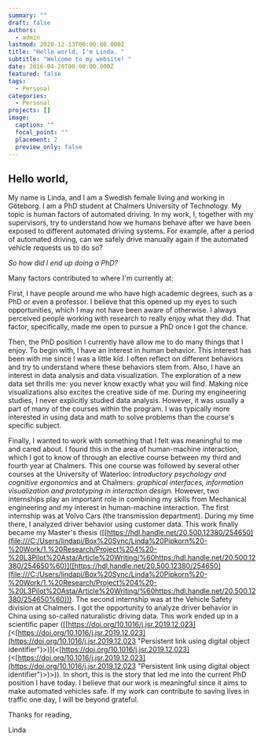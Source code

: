 ```yaml
---
summary: ""
draft: false
authors:
  - admin
lastmod: 2020-12-13T00:00:00.000Z
title: "Hello world, I'm Linda. "
subtitle: "Welcome to my website! "
date: 2016-04-20T00:00:00.000Z
featured: false
tags:
  - Personal
categories:
  - Personal
projects: []
image:
  caption: ""
  focal_point: ""
  placement: 2
  preview_only: false
---
```

## Hello world,

My name is Linda, and I am a Swedish female living and working in Göteborg. I am a PhD student at Chalmers University of Technology. My topic is human factors of automated driving. In my work, I, together with my supervisors, try to understand how we humans behave after we have been exposed to different automated driving systems. For example, after a period of automated driving, can we safely drive manually again if the automated vehicle requests us to do so?

*So how did I end up doing a PhD?*

Many factors contributed to where I'm currently at:

First, I have people around me who have high academic degrees, such as a PhD or even a professor. I believe that this opened up my eyes to such opportunities, which I may not have been aware of otherwise. I always perceived people working with research to really enjoy what they did. That factor, specifically, made me open to pursue a PhD once I got the chance.

Then, the PhD position I currently have allow me to do many things that I enjoy. To begin with, I have an interest in human behavior. This interest has been with me since I was a little kid. I often reflect on different behaviors and try to understand where these behaviors stem from. Also, I have an interest in data analysis and data visualization. The exploration of a new data set thrills me: you never know exactly what you will find. Making nice visualizations also excites the creative side of me. During my engineering studies, I never explicitly studied data analysis. However, it was usually a part of many of the courses within the program. I was typically more interested in using data and math to solve problems than the course's specific subject.

Finally, I wanted to work with something that I felt was meaningful to me and cared about. I found this in the area of human-machine interaction, which I got to know of through an elective course between my third and fourth year at Chalmers. This one course was followed by several other courses at the University of Waterloo: *introductory psychology and cognitive ergonomics* and at Chalmers: *graphical interfaces, information visualization and prototyping in interaction design.* However, two internships play an important role in combining my skills from Mechanical engineering and my interest in human-machine interaction. The first internship was at Volvo Cars (the transmission department). During my time there, I analyzed driver behavior using customer data. This work finally became my Master's thesis ([](file:///C:/Users/lindapi/Box%20Sync/Linda%20Pipkorn%20-%20Work/1.%20Research/Project%204%20-%20L3Pilot%20Asta/Article%20Writing/%60https:/hdl.handle.net/20.500.12380/254650%60)[\[https://hdl.handle.net/20.500.12380/254650](file:///C:/Users/lindapi/Box%20Sync/Linda%20Pipkorn%20-%20Work/1.%20Research/Project%204%20-%20L3Pilot%20Asta/Article%20Writing/%60https:/hdl.handle.net/20.500.12380/254650%60)]([https://hdl.handle.net/20.500.12380/254650](file:///C:/Users/lindapi/Box%20Sync/Linda%20Pipkorn%20-%20Work/1.%20Research/Project%204%20-%20L3Pilot%20Asta/Article%20Writing/%60https:/hdl.handle.net/20.500.12380/254650%60))). The second internship was at the Vehicle Safety division at Chalmers. I got the opportunity to analyze driver behavior in China using so-called naturalistic driving data. This work ended up in a scientific paper ([\[https://doi.org/10.1016/j.jsr.2019.12.023](<\[https://doi.org/10.1016/j.jsr.2019.12.023](https://doi.org/10.1016/j.jsr.2019.12.023 "Persistent link using digital object identifier")>)](<[https://doi.org/10.1016/j.jsr.2019.12.023](<[https://doi.org/10.1016/j.jsr.2019.12.023](https://doi.org/10.1016/j.jsr.2019.12.023 "Persistent link using digital object identifier")>)>)). In short, this is the story that led me into the current PhD position I have today. I believe that our work is meaningful since it aims to make automated vehicles safe. If my work can contribute to saving lives in traffic one day, I will be beyond grateful.

Thanks for reading,

Linda